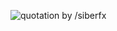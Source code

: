 ![quotation by /siberfx](https://user-images.githubusercontent.com/106887102/188280982-e486de70-2b23-4979-ae40-e8785eacc37a.svg)
